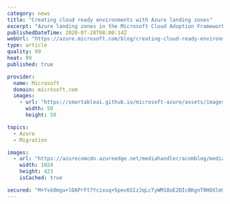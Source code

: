 ```yaml
---
category: news
title: "Creating cloud ready environments with Azure landing zones"
excerpt: "Azure landing zones in the Microsoft Cloud Adoption Framework for Azure are designed to accelerate efforts to map, modernize, or even reimagine the operating model. Azure landing zones help build a cloud environment aligned to the optimal technology operations specific to your needs in the cloud."
publishedDateTime: 2020-07-28T08:00:14Z
webUrl: "https://azure.microsoft.com/blog/creating-cloud-ready-environments-with-azure-landing-zones/"
type: article
quality: 99
heat: 99
published: true

provider:
  name: Microsoft
  domain: microsoft.com
  images:
    - url: "https://smartableai.github.io/microsoft-azure/assets/images/organizations/microsoft.com-50x50.jpg"
      width: 50
      height: 50

topics:
  - Azure
  - Migration

images:
  - url: "https://azurecomcdn.azureedge.net/mediahandler/acomblog/media/Default/blog/9d315b5b-2839-47e1-a647-958e6137eead.png"
    width: 1024
    height: 423
    isCached: true

secured: "M+Ysk0mgu+lDAPrFt7Ycixuq+5pev6SIzJqLcTyWM18oE2DIcBKgnT0HOXlmSYdb/8sHS/eZeb4jeu2DYiBpZRxZTGwHBvD5Sa8rrjtl+d3Yf7rvaHUguhwUMWolOlBUBJaX28Cb9pz1SrKe8zc77wc0U89vIXHX9DXGSdq9/qh4uAr8Yi/N6n+DhgtcRdNguyBXJUi0knMhyPN0QU9IF51yrxKa2HghCZzzijDcaZrlQR4TmAUWJIEjMdulwereOfuuWEL0Q9sHxX3K/RFm7tP3g2J+oeDEptsoFqgHL1HcomntpB4cN9py5kgtKTlQEJbRUTVC6+yDEMN4WYsYuA==;zF2j4hlBO/T5t9nQsEEuEA=="
---
```


